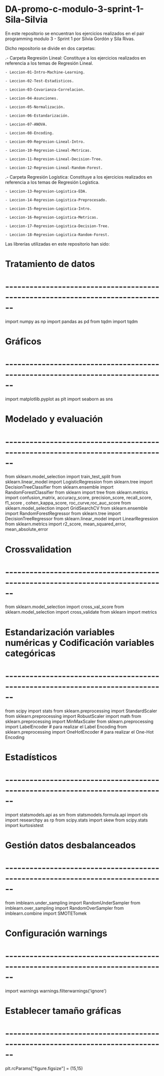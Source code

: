 # DA-promo-c-modulo-3-sprint-1-Sila-Silvia

En este repositorio se encuentran los ejercicios realizados en el pair programming modulo 3 - Sprint 1 por Silvia Gordón y Sila Rivas. 

Dicho repositorio se divide en dos carpetas:

.- Carpeta Regresión Lineal: Constituye a los ejercicios realizados en referencia a los temas de Regresión Lineal.
    
    - Leccion-01-Intro-Machine-Learning.

    - Leccion-02-Test-Estadisticos.

    - Leccion-03-Covarianza-Correlacion.

    - Leccion-04-Asunciones.

    - Leccion-05-Normalización.

    - Leccion-06-Estandarización.

    - Leccion-07-ANOVA.

    - Leccion-08-Encoding.

    - Leccion-09-Regresion-Lineal-Intro.

    - Leccion-10-Regresion-Lineal-Metricas.

    - Leccion-11-Regresion-Lineal-Decision-Tree.

    - Leccion-12-Regresion-Lineal-Random-Forest.

.- Carpeta Regresión Logística: Constituye a los ejercicios realizados en referencia a los temas de Regresión Logística.
    
    - Leccion-13-Regresion-Logistica-EDA.

    - Leccion-14-Regresion-Logistica-Preprocesado.

    - Leccion-15-Regresion-Logistica-Intro.

    - Leccion-16-Regresion-Logistica-Metricas.

    - Leccion-17-Regresion-Logistica-Decision-Tree.

    - Leccion-18-Regresion-Logistica-Random-Forest.

Las librerías utilizadas en este repositorio han sido:

# Tratamiento de datos
# ------------------------------------------------------------------------------
import numpy as np
import pandas as pd
from tqdm import tqdm

# Gráficos
# ------------------------------------------------------------------------------
import matplotlib.pyplot as plt
import seaborn as sns

# Modelado y evaluación
# ------------------------------------------------------------------------------
from sklearn.model_selection import train_test_split
from sklearn.linear_model import LogisticRegression
from sklearn.tree import DecisionTreeClassifier
from sklearn.ensemble import RandomForestClassifier
from sklearn import tree
from sklearn.metrics import confusion_matrix, accuracy_score, precision_score, recall_score, f1_score , cohen_kappa_score, roc_curve,roc_auc_score
from sklearn.model_selection import GridSearchCV
from sklearn.ensemble import RandomForestRegressor
from sklearn.tree import DecisionTreeRegressor
from sklearn.linear_model import LinearRegression
from sklearn.metrics import r2_score, mean_squared_error, mean_absolute_error

#  Crossvalidation
# ------------------------------------------------------------------------------
from sklearn.model_selection import cross_val_score
from sklearn.model_selection import cross_validate
from sklearn import metrics

# Estandarización variables numéricas y Codificación variables categóricas
# ------------------------------------------------------------------------------
from scipy import stats
from sklearn.preprocessing import StandardScaler
from sklearn.preprocessing import RobustScaler
import math
from sklearn.preprocessing import MinMaxScaler
from sklearn.preprocessing import LabelEncoder # para realizar el Label Encoding 
from sklearn.preprocessing import OneHotEncoder  # para realizar el One-Hot Encoding

# Estadísticos
# ------------------------------------------------------------------------------
import statsmodels.api as sm
from statsmodels.formula.api import ols
import researchpy as rp
from scipy.stats import skew
from scipy.stats import kurtosistest

# Gestión datos desbalanceados
# ------------------------------------------------------------------------------
from imblearn.under_sampling import RandomUnderSampler
from imblearn.over_sampling import RandomOverSampler
from imblearn.combine import SMOTETomek

# Configuración warnings
# ------------------------------------------------------------------------------
import warnings
warnings.filterwarnings('ignore')

# Establecer tamaño gráficas
# ------------------------------------------------------------------------------
plt.rcParams["figure.figsize"] = (15,15)